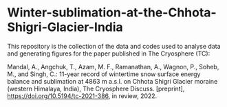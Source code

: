 # Winter-sublimation-at-the-Chhota-Shigri-Glacier-India

This repository is the collection of the data and codes used to analyse data and generating figures for the paper published in The Cryosphere (TC):

Mandal, A., Angchuk, T., Azam, M. F., Ramanathan, A., Wagnon, P., Soheb, M., and Singh, C.: 11-year record of wintertime snow surface energy balance and sublimation at 4863 m a.s.l. on Chhota Shigri Glacier moraine (western Himalaya, India), The Cryosphere Discuss. [preprint], https://doi.org/10.5194/tc-2021-386, in review, 2022.



